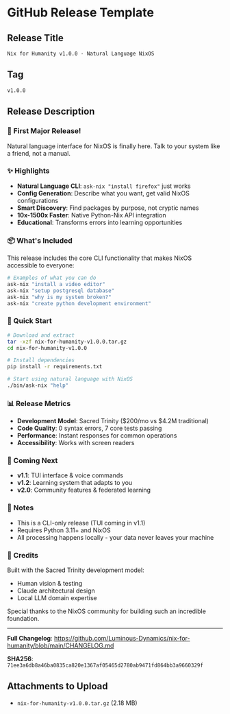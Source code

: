 # GitHub Release Template

## Release Title
`Nix for Humanity v1.0.0 - Natural Language NixOS`

## Tag
`v1.0.0`

## Release Description

### 🎉 First Major Release!

Natural language interface for NixOS is finally here. Talk to your system like a friend, not a manual.

### ✨ Highlights

- **Natural Language CLI**: `ask-nix "install firefox"` just works
- **Config Generation**: Describe what you want, get valid NixOS configurations  
- **Smart Discovery**: Find packages by purpose, not cryptic names
- **10x-1500x Faster**: Native Python-Nix API integration
- **Educational**: Transforms errors into learning opportunities

### 📦 What's Included

This release includes the core CLI functionality that makes NixOS accessible to everyone:

```bash
# Examples of what you can do
ask-nix "install a video editor"
ask-nix "setup postgresql database" 
ask-nix "why is my system broken?"
ask-nix "create python development environment"
```

### 🚀 Quick Start

```bash
# Download and extract
tar -xzf nix-for-humanity-v1.0.0.tar.gz
cd nix-for-humanity-v1.0.0

# Install dependencies
pip install -r requirements.txt

# Start using natural language with NixOS
./bin/ask-nix "help"
```

### 📊 Release Metrics

- **Development Model**: Sacred Trinity ($200/mo vs $4.2M traditional)
- **Code Quality**: 0 syntax errors, 7 core tests passing
- **Performance**: Instant responses for common operations
- **Accessibility**: Works with screen readers

### 🔮 Coming Next

- **v1.1**: TUI interface & voice commands
- **v1.2**: Learning system that adapts to you
- **v2.0**: Community features & federated learning

### 📝 Notes

- This is a CLI-only release (TUI coming in v1.1)
- Requires Python 3.11+ and NixOS
- All processing happens locally - your data never leaves your machine

### 🙏 Credits

Built with the Sacred Trinity development model:
- Human vision & testing
- Claude architectural design  
- Local LLM domain expertise

Special thanks to the NixOS community for building such an incredible foundation.

---

**Full Changelog**: https://github.com/Luminous-Dynamics/nix-for-humanity/blob/main/CHANGELOG.md

**SHA256**: `71ee3a6db8a46ba0835ca820e1367af05465d2780ab9471fd864bb3a9660329f`

## Attachments to Upload
- `nix-for-humanity-v1.0.0.tar.gz` (2.18 MB)